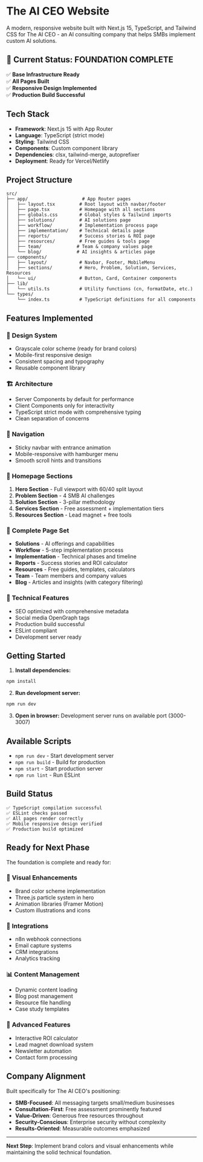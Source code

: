 # The AI CEO Website

A modern, responsive website built with Next.js 15, TypeScript, and Tailwind CSS for The AI CEO - an AI consulting company that helps SMBs implement custom AI solutions.

## 🚀 Current Status: **FOUNDATION COMPLETE**

✅ **Base Infrastructure Ready**  
✅ **All Pages Built**  
✅ **Responsive Design Implemented**  
✅ **Production Build Successful**  

## Tech Stack

- **Framework**: Next.js 15 with App Router
- **Language**: TypeScript (strict mode)
- **Styling**: Tailwind CSS
- **Components**: Custom component library
- **Dependencies**: clsx, tailwind-merge, autoprefixer
- **Deployment**: Ready for Vercel/Netlify

## Project Structure

```
src/
├── app/                    # App Router pages
│   ├── layout.tsx         # Root layout with navbar/footer
│   ├── page.tsx           # Homepage with all sections
│   ├── globals.css        # Global styles & Tailwind imports
│   ├── solutions/         # AI solutions page
│   ├── workflow/          # Implementation process page  
│   ├── implementation/    # Technical details page
│   ├── reports/           # Success stories & ROI page
│   ├── resources/         # Free guides & tools page
│   ├── team/             # Team & company values page
│   └── blog/             # AI insights & articles page
├── components/
│   ├── layout/            # Navbar, Footer, MobileMenu
│   ├── sections/          # Hero, Problem, Solution, Services, Resources
│   └── ui/                # Button, Card, Container components
├── lib/
│   └── utils.ts           # Utility functions (cn, formatDate, etc.)
└── types/
    └── index.ts           # TypeScript definitions for all components
```

## Features Implemented

### 🎨 **Design System**
- Grayscale color scheme (ready for brand colors)
- Mobile-first responsive design
- Consistent spacing and typography
- Reusable component library

### 🏗️ **Architecture**
- Server Components by default for performance
- Client Components only for interactivity
- TypeScript strict mode with comprehensive typing
- Clean separation of concerns

### 📱 **Navigation**
- Sticky navbar with entrance animation
- Mobile-responsive with hamburger menu
- Smooth scroll hints and transitions

### 🎯 **Homepage Sections**
1. **Hero Section** - Full viewport with 60/40 split layout
2. **Problem Section** - 4 SMB AI challenges
3. **Solution Section** - 3-pillar methodology
4. **Services Section** - Free assessment + implementation tiers
5. **Resources Section** - Lead magnet + free tools

### 📄 **Complete Page Set**
- **Solutions** - AI offerings and capabilities
- **Workflow** - 5-step implementation process
- **Implementation** - Technical phases and timeline
- **Reports** - Success stories and ROI calculator
- **Resources** - Free guides, templates, calculators
- **Team** - Team members and company values
- **Blog** - Articles and insights (with category filtering)

### 🔧 **Technical Features**
- SEO optimized with comprehensive metadata
- Social media OpenGraph tags
- Production build successful
- ESLint compliant
- Development server ready

## Getting Started

1. **Install dependencies:**
```bash
npm install
```

2. **Run development server:**
```bash
npm run dev
```

3. **Open in browser:**
Development server runs on available port (3000-3007)

## Available Scripts

- `npm run dev` - Start development server
- `npm run build` - Build for production
- `npm start` - Start production server  
- `npm run lint` - Run ESLint

## Build Status

```
✅ TypeScript compilation successful
✅ ESLint checks passed
✅ All pages render correctly
✅ Mobile responsive design verified
✅ Production build optimized
```

## Ready for Next Phase

The foundation is complete and ready for:

### 🎨 **Visual Enhancements**
- Brand color scheme implementation
- Three.js particle system in hero
- Animation libraries (Framer Motion)
- Custom illustrations and icons

### 🔗 **Integrations**
- n8n webhook connections
- Email capture systems
- CRM integrations
- Analytics tracking

### 📊 **Content Management**
- Dynamic content loading
- Blog post management
- Resource file handling
- Case study templates

### 🚀 **Advanced Features**
- Interactive ROI calculator
- Lead magnet download system
- Newsletter automation
- Contact form processing

## Company Alignment

Built specifically for The AI CEO's positioning:
- **SMB-Focused**: All messaging targets small/medium businesses
- **Consultation-First**: Free assessment prominently featured
- **Value-Driven**: Generous free resources throughout
- **Security-Conscious**: Enterprise security without complexity
- **Results-Oriented**: Measurable outcomes emphasized

---

**Next Step**: Implement brand colors and visual enhancements while maintaining the solid technical foundation.